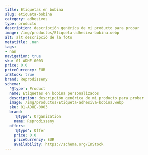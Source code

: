 ```yaml
---
title: Etiquetas en bobina
slug: etiqueta-bobina
category: adhesivos
type: producto
description: descripción genérica de mi producto para probar
image: /img/productos/Etiqueta-adhesiva-bobina.webp
alt: alt descripció de la foto
metatitle: .nan
tags:
- nan
navigation: true
sku: 01-ADHE-0003
price: 0.0
priceCurrency: EUR
inStock: true
brand: Reprodisseny
schema:
  '@type': Product
  name: Etiquetas en bobina personalizados
  description: descripción genérica de mi producto para probar
  image: /img/productos/Etiqueta-adhesiva-bobina.webp
  sku: 01-ADHE-0003
  brand:
    '@type': Organization
    name: Reprodisseny
  offers:
    '@type': Offer
    price: 0.0
    priceCurrency: EUR
    availability: https://schema.org/InStock
---
```

